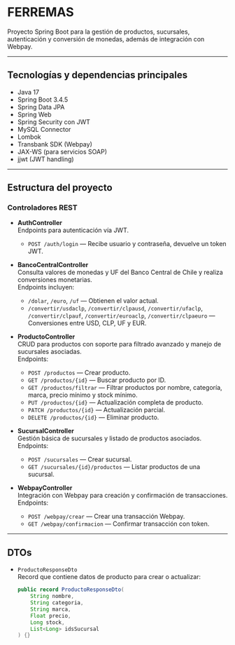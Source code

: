 # FERREMAS

Proyecto Spring Boot para la gestión de productos, sucursales, autenticación y conversión de monedas, además de integración con Webpay.

---

## Tecnologías y dependencias principales

- Java 17
- Spring Boot 3.4.5
- Spring Data JPA
- Spring Web
- Spring Security con JWT
- MySQL Connector
- Lombok
- Transbank SDK (Webpay)
- JAX-WS (para servicios SOAP)
- jjwt (JWT handling)

----

## Estructura del proyecto

### Controladores REST

- **AuthController**  
  Endpoints para autenticación vía JWT.
    - `POST /auth/login` — Recibe usuario y contraseña, devuelve un token JWT.

- **BancoCentralController**  
  Consulta valores de monedas y UF del Banco Central de Chile y realiza conversiones monetarias.  
  Endpoints incluyen:
    - `/dolar`, `/euro`, `/uf` — Obtienen el valor actual.
    - `/convertir/usdaclp`, `/convertir/clpausd`, `/convertir/ufaclp`, `/convertir/clpauf`, `/convertir/euroaclp`, `/convertir/clpaeuro` — Conversiones entre USD, CLP, UF y EUR.

- **ProductoController**  
  CRUD para productos con soporte para filtrado avanzado y manejo de sucursales asociadas.  
  Endpoints:
    - `POST /productos` — Crear producto.
    - `GET /productos/{id}` — Buscar producto por ID.
    - `GET /productos/filtrar` — Filtrar productos por nombre, categoría, marca, precio mínimo y stock mínimo.
    - `PUT /productos/{id}` — Actualización completa de producto.
    - `PATCH /productos/{id}` — Actualización parcial.
    - `DELETE /productos/{id}` — Eliminar producto.

- **SucursalController**  
  Gestión básica de sucursales y listado de productos asociados.  
  Endpoints:
    - `POST /sucursales` — Crear sucursal.
    - `GET /sucursales/{id}/productos` — Listar productos de una sucursal.

- **WebpayController**  
  Integración con Webpay para creación y confirmación de transacciones.  
  Endpoints:
    - `POST /webpay/crear` — Crear una transacción Webpay.
    - `GET /webpay/confirmacion` — Confirmar transacción con token.

---

## DTOs

- `ProductoResponseDto`  
  Record que contiene datos de producto para crear o actualizar:
  ```java
  public record ProductoResponseDto(
      String nombre,
      String categoria,
      String marca,
      Float precio,
      Long stock,
      List<Long> idsSucursal
  ) {}
